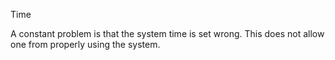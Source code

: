 Time


A constant problem is that the system time is set wrong. This does not allow one from properly using the system. 
